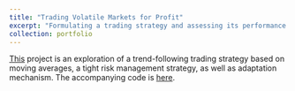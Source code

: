 ```yaml
---
title: "Trading Volatile Markets for Profit"
excerpt: "Formulating a trading strategy and assessing its performance using Monte Carlo simulations "
collection: portfolio
---
```


[This](https://github.com/cyrusmaz/cyrusmaz.github.io/blob/master/files/TradingVolatileDerivatives.pdf) project is an exploration of a trend-following trading strategy based on moving averages, a tight risk management strategy, as well as adaptation mechanism. The accompanying code is [here](https://github.com/cyrusmaz/cyrusmaz.github.io/tree/master/files/auto_trading).
